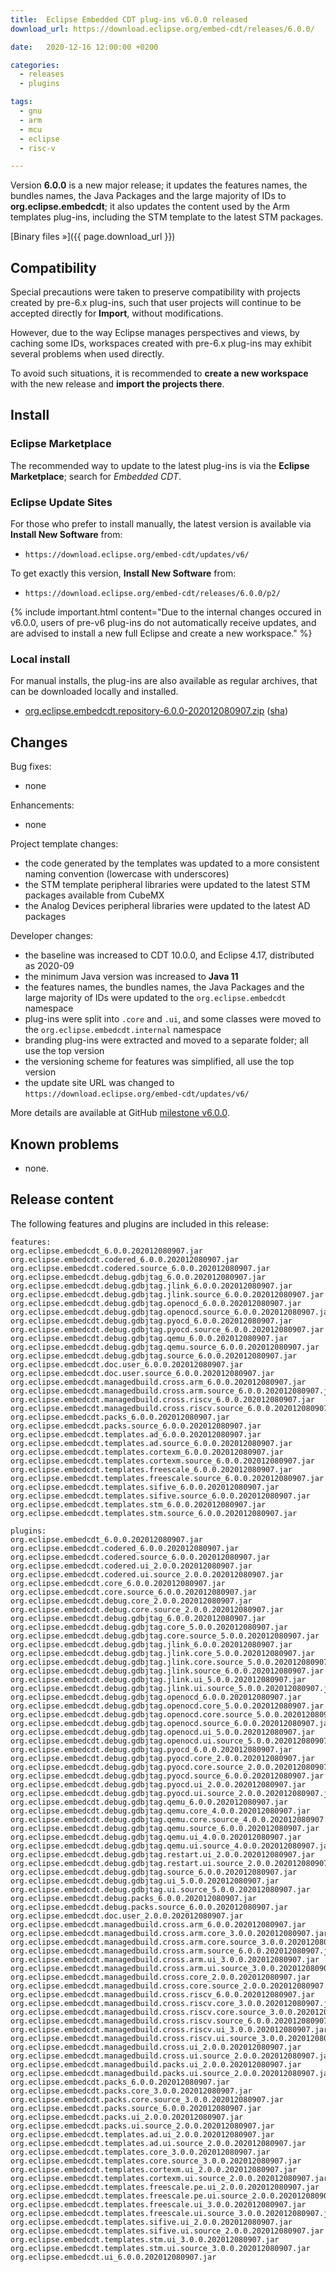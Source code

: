 ```yaml
---
title:  Eclipse Embedded CDT plug-ins v6.0.0 released
download_url: https://download.eclipse.org/embed-cdt/releases/6.0.0/

date:   2020-12-16 12:00:00 +0200

categories:
  - releases
  - plugins

tags:
  - gnu
  - arm
  - mcu
  - eclipse
  - risc-v

---
```


Version **6.0.0** is a new major release; it updates the features names,
the bundles names, the Java Packages and the large majority of IDs to
**org.eclipse.embedcdt**; it also updates the content used by the Arm
templates plug-ins, including the STM template to the latest STM packages.

[Binary files »]({{ page.download_url }})

## Compatibility

Special precautions were taken to preserve compatibility with projects
created by pre-6.x plug-ins, such that user projects will continue to
be accepted directly for **Import**, without modifications.

However, due to the way Eclipse manages perspectives and views, by
caching some IDs, workspaces created with pre-6.x plug-ins may exhibit
several problems when used directly.

To avoid such situations, it is recommended to **create a new workspace**
with the new release and **import the projects there**.

## Install

### Eclipse Marketplace

The recommended way to update to the latest plug-ins is via the
**Eclipse Marketplace**; search for _Embedded CDT_.

### Eclipse Update Sites

For those who prefer to install manually, the latest version is available
via **Install New Software** from:

- `https://download.eclipse.org/embed-cdt/updates/v6/`

To get exactly this version, **Install New Software** from:

- `https://download.eclipse.org/embed-cdt/releases/6.0.0/p2/`

{% include important.html content="Due to the internal changes occured in
v6.0.0, users of pre-v6 plug-ins do not automatically receive updates,
and are advised to install a new full Eclipse and create a new
workspace." %}

### Local install

For manual installs, the plug-ins are also available as regular archives,
that can be downloaded locally and installed.

- [org.eclipse.embedcdt.repository-6.0.0-202012080907.zip](https://www.eclipse.org/downloads/download.php?file=/embed-cdt/releases/6.0.0/org.eclipse.embedcdt.repository-6.0.0-202012080907.zip)
([sha](https://www.eclipse.org/downloads/download.php?file=/embed-cdt/releases/6.0.0/org.eclipse.embedcdt.repository-6.0.0-202012080907.zip.sha))

## Changes

Bug fixes:

- none

Enhancements:

- none

Project template changes:

- the code generated by the templates was updated to a more consistent
naming convention (lowercase with underscores)
- the STM template peripheral libraries were updated to the latest
STM packages available from CubeMX
- the Analog Devices peripheral libraries were updated to the latest
AD packages

Developer changes:

- the baseline was increased to CDT 10.0.0, and Eclipse 4.17, distributed
as 2020-09
- the minimum Java version was increased to **Java 11**
- the features names, the bundles names, the Java Packages and the
large majority of IDs were updated to the `org.eclipse.embedcdt` namespace
- plug-ins were split into `.core` and `.ui`, and some classes were moved
to the `org.eclipse.embedcdt.internal` namespace
- branding plug-ins were extracted and moved to a separate folder; all
use the top version
- the versioning scheme for features was simplified, all use the top version
- the update site URL was changed to
`https://download.eclipse.org/embed-cdt/updates/v6/`

More details are available at GitHub [milestone v6.0.0](https://github.com/eclipse-embed-cdt/eclipse-plugins/milestone/22?closed=1).

## Known problems

- none.

## Release content

The following features and plugins are included in this release:

```
features:
org.eclipse.embedcdt_6.0.0.202012080907.jar
org.eclipse.embedcdt.codered_6.0.0.202012080907.jar
org.eclipse.embedcdt.codered.source_6.0.0.202012080907.jar
org.eclipse.embedcdt.debug.gdbjtag_6.0.0.202012080907.jar
org.eclipse.embedcdt.debug.gdbjtag.jlink_6.0.0.202012080907.jar
org.eclipse.embedcdt.debug.gdbjtag.jlink.source_6.0.0.202012080907.jar
org.eclipse.embedcdt.debug.gdbjtag.openocd_6.0.0.202012080907.jar
org.eclipse.embedcdt.debug.gdbjtag.openocd.source_6.0.0.202012080907.jar
org.eclipse.embedcdt.debug.gdbjtag.pyocd_6.0.0.202012080907.jar
org.eclipse.embedcdt.debug.gdbjtag.pyocd.source_6.0.0.202012080907.jar
org.eclipse.embedcdt.debug.gdbjtag.qemu_6.0.0.202012080907.jar
org.eclipse.embedcdt.debug.gdbjtag.qemu.source_6.0.0.202012080907.jar
org.eclipse.embedcdt.debug.gdbjtag.source_6.0.0.202012080907.jar
org.eclipse.embedcdt.doc.user_6.0.0.202012080907.jar
org.eclipse.embedcdt.doc.user.source_6.0.0.202012080907.jar
org.eclipse.embedcdt.managedbuild.cross.arm_6.0.0.202012080907.jar
org.eclipse.embedcdt.managedbuild.cross.arm.source_6.0.0.202012080907.jar
org.eclipse.embedcdt.managedbuild.cross.riscv_6.0.0.202012080907.jar
org.eclipse.embedcdt.managedbuild.cross.riscv.source_6.0.0.202012080907.jar
org.eclipse.embedcdt.packs_6.0.0.202012080907.jar
org.eclipse.embedcdt.packs.source_6.0.0.202012080907.jar
org.eclipse.embedcdt.templates.ad_6.0.0.202012080907.jar
org.eclipse.embedcdt.templates.ad.source_6.0.0.202012080907.jar
org.eclipse.embedcdt.templates.cortexm_6.0.0.202012080907.jar
org.eclipse.embedcdt.templates.cortexm.source_6.0.0.202012080907.jar
org.eclipse.embedcdt.templates.freescale_6.0.0.202012080907.jar
org.eclipse.embedcdt.templates.freescale.source_6.0.0.202012080907.jar
org.eclipse.embedcdt.templates.sifive_6.0.0.202012080907.jar
org.eclipse.embedcdt.templates.sifive.source_6.0.0.202012080907.jar
org.eclipse.embedcdt.templates.stm_6.0.0.202012080907.jar
org.eclipse.embedcdt.templates.stm.source_6.0.0.202012080907.jar

plugins:
org.eclipse.embedcdt_6.0.0.202012080907.jar
org.eclipse.embedcdt.codered_6.0.0.202012080907.jar
org.eclipse.embedcdt.codered.source_6.0.0.202012080907.jar
org.eclipse.embedcdt.codered.ui_2.0.0.202012080907.jar
org.eclipse.embedcdt.codered.ui.source_2.0.0.202012080907.jar
org.eclipse.embedcdt.core_6.0.0.202012080907.jar
org.eclipse.embedcdt.core.source_6.0.0.202012080907.jar
org.eclipse.embedcdt.debug.core_2.0.0.202012080907.jar
org.eclipse.embedcdt.debug.core.source_2.0.0.202012080907.jar
org.eclipse.embedcdt.debug.gdbjtag_6.0.0.202012080907.jar
org.eclipse.embedcdt.debug.gdbjtag.core_5.0.0.202012080907.jar
org.eclipse.embedcdt.debug.gdbjtag.core.source_5.0.0.202012080907.jar
org.eclipse.embedcdt.debug.gdbjtag.jlink_6.0.0.202012080907.jar
org.eclipse.embedcdt.debug.gdbjtag.jlink.core_5.0.0.202012080907.jar
org.eclipse.embedcdt.debug.gdbjtag.jlink.core.source_5.0.0.202012080907.jar
org.eclipse.embedcdt.debug.gdbjtag.jlink.source_6.0.0.202012080907.jar
org.eclipse.embedcdt.debug.gdbjtag.jlink.ui_5.0.0.202012080907.jar
org.eclipse.embedcdt.debug.gdbjtag.jlink.ui.source_5.0.0.202012080907.jar
org.eclipse.embedcdt.debug.gdbjtag.openocd_6.0.0.202012080907.jar
org.eclipse.embedcdt.debug.gdbjtag.openocd.core_5.0.0.202012080907.jar
org.eclipse.embedcdt.debug.gdbjtag.openocd.core.source_5.0.0.202012080907.jar
org.eclipse.embedcdt.debug.gdbjtag.openocd.source_6.0.0.202012080907.jar
org.eclipse.embedcdt.debug.gdbjtag.openocd.ui_5.0.0.202012080907.jar
org.eclipse.embedcdt.debug.gdbjtag.openocd.ui.source_5.0.0.202012080907.jar
org.eclipse.embedcdt.debug.gdbjtag.pyocd_6.0.0.202012080907.jar
org.eclipse.embedcdt.debug.gdbjtag.pyocd.core_2.0.0.202012080907.jar
org.eclipse.embedcdt.debug.gdbjtag.pyocd.core.source_2.0.0.202012080907.jar
org.eclipse.embedcdt.debug.gdbjtag.pyocd.source_6.0.0.202012080907.jar
org.eclipse.embedcdt.debug.gdbjtag.pyocd.ui_2.0.0.202012080907.jar
org.eclipse.embedcdt.debug.gdbjtag.pyocd.ui.source_2.0.0.202012080907.jar
org.eclipse.embedcdt.debug.gdbjtag.qemu_6.0.0.202012080907.jar
org.eclipse.embedcdt.debug.gdbjtag.qemu.core_4.0.0.202012080907.jar
org.eclipse.embedcdt.debug.gdbjtag.qemu.core.source_4.0.0.202012080907.jar
org.eclipse.embedcdt.debug.gdbjtag.qemu.source_6.0.0.202012080907.jar
org.eclipse.embedcdt.debug.gdbjtag.qemu.ui_4.0.0.202012080907.jar
org.eclipse.embedcdt.debug.gdbjtag.qemu.ui.source_4.0.0.202012080907.jar
org.eclipse.embedcdt.debug.gdbjtag.restart.ui_2.0.0.202012080907.jar
org.eclipse.embedcdt.debug.gdbjtag.restart.ui.source_2.0.0.202012080907.jar
org.eclipse.embedcdt.debug.gdbjtag.source_6.0.0.202012080907.jar
org.eclipse.embedcdt.debug.gdbjtag.ui_5.0.0.202012080907.jar
org.eclipse.embedcdt.debug.gdbjtag.ui.source_5.0.0.202012080907.jar
org.eclipse.embedcdt.debug.packs_6.0.0.202012080907.jar
org.eclipse.embedcdt.debug.packs.source_6.0.0.202012080907.jar
org.eclipse.embedcdt.doc.user_2.0.0.202012080907.jar
org.eclipse.embedcdt.managedbuild.cross.arm_6.0.0.202012080907.jar
org.eclipse.embedcdt.managedbuild.cross.arm.core_3.0.0.202012080907.jar
org.eclipse.embedcdt.managedbuild.cross.arm.core.source_3.0.0.202012080907.jar
org.eclipse.embedcdt.managedbuild.cross.arm.source_6.0.0.202012080907.jar
org.eclipse.embedcdt.managedbuild.cross.arm.ui_3.0.0.202012080907.jar
org.eclipse.embedcdt.managedbuild.cross.arm.ui.source_3.0.0.202012080907.jar
org.eclipse.embedcdt.managedbuild.cross.core_2.0.0.202012080907.jar
org.eclipse.embedcdt.managedbuild.cross.core.source_2.0.0.202012080907.jar
org.eclipse.embedcdt.managedbuild.cross.riscv_6.0.0.202012080907.jar
org.eclipse.embedcdt.managedbuild.cross.riscv.core_3.0.0.202012080907.jar
org.eclipse.embedcdt.managedbuild.cross.riscv.core.source_3.0.0.202012080907.jar
org.eclipse.embedcdt.managedbuild.cross.riscv.source_6.0.0.202012080907.jar
org.eclipse.embedcdt.managedbuild.cross.riscv.ui_3.0.0.202012080907.jar
org.eclipse.embedcdt.managedbuild.cross.riscv.ui.source_3.0.0.202012080907.jar
org.eclipse.embedcdt.managedbuild.cross.ui_2.0.0.202012080907.jar
org.eclipse.embedcdt.managedbuild.cross.ui.source_2.0.0.202012080907.jar
org.eclipse.embedcdt.managedbuild.packs.ui_2.0.0.202012080907.jar
org.eclipse.embedcdt.managedbuild.packs.ui.source_2.0.0.202012080907.jar
org.eclipse.embedcdt.packs_6.0.0.202012080907.jar
org.eclipse.embedcdt.packs.core_3.0.0.202012080907.jar
org.eclipse.embedcdt.packs.core.source_3.0.0.202012080907.jar
org.eclipse.embedcdt.packs.source_6.0.0.202012080907.jar
org.eclipse.embedcdt.packs.ui_2.0.0.202012080907.jar
org.eclipse.embedcdt.packs.ui.source_2.0.0.202012080907.jar
org.eclipse.embedcdt.templates.ad.ui_2.0.0.202012080907.jar
org.eclipse.embedcdt.templates.ad.ui.source_2.0.0.202012080907.jar
org.eclipse.embedcdt.templates.core_3.0.0.202012080907.jar
org.eclipse.embedcdt.templates.core.source_3.0.0.202012080907.jar
org.eclipse.embedcdt.templates.cortexm.ui_2.0.0.202012080907.jar
org.eclipse.embedcdt.templates.cortexm.ui.source_2.0.0.202012080907.jar
org.eclipse.embedcdt.templates.freescale.pe.ui_2.0.0.202012080907.jar
org.eclipse.embedcdt.templates.freescale.pe.ui.source_2.0.0.202012080907.jar
org.eclipse.embedcdt.templates.freescale.ui_3.0.0.202012080907.jar
org.eclipse.embedcdt.templates.freescale.ui.source_3.0.0.202012080907.jar
org.eclipse.embedcdt.templates.sifive.ui_2.0.0.202012080907.jar
org.eclipse.embedcdt.templates.sifive.ui.source_2.0.0.202012080907.jar
org.eclipse.embedcdt.templates.stm.ui_3.0.0.202012080907.jar
org.eclipse.embedcdt.templates.stm.ui.source_3.0.0.202012080907.jar
org.eclipse.embedcdt.ui_6.0.0.202012080907.jar
```
